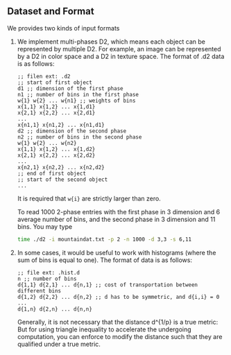 ## Dataset and Format
We provides two kinds of input formats

1. We implement multi-phases D2, which means each object can be represented
   by multiple D2. For example, an image can be represented by a D2 in color
   space and a D2 in texture space. The format of .d2 data is as follows:
   ```emacs-lisp
   ;; filen ext: .d2
   ;; start of first object
   d1 ;; dimension of the first phase
   n1 ;; number of bins in the first phase
   w{1} w{2} ... w{n1} ;; weights of bins
   x{1,1} x{1,2} ... x{1,d1}
   x{2,1} x{2,2} ... x{2,d1}
   ...
   x{n1,1} x{n1,2} ... x{n1,d1}
   d2 ;; dimension of the second phase
   n2 ;; number of bins in the second phase
   w{1} w{2} ... w{n2} 
   x{1,1} x{1,2} ... x{1,d2}
   x{2,1} x{2,2} ... x{2,d2}
   ...
   x{n2,1} x{n2,2} ... x{n2,d2}
   ;; end of first object
   ;; start of the second object
   ...
   ```
   It is required that `w{i}` are strictly larger than zero.
   
   To read 1000 2-phase entries with the first phase in 3 dimension
   and 6 average number of bins, and the second phase  in 3 dimension
   and 11 bins. You may type
   ```bash
   time ./d2 -i mountaindat.txt -p 2 -n 1000 -d 3,3 -s 6,11
   ```
2. In some cases, it would be useful to work with histograms (where the sum
   of bins is equal to one). The format of data is as follows:

   ```emacs-lisp
   ;; file ext: .hist.d
   n ;; number of bins
   d{1,1} d{2,1} ... d{n,1} ;; cost of transportation between different bins
   d{1,2} d{2,2} ... d{n,2} ;; d has to be symmetric, and d{i,i} = 0
   ...
   d{1,n} d{2,n} ... d{n,n}
   ```
   Generally, it is not necessary that the distance d^{1/p} is a true metric:
   But for using triangle inequality to accelerate the undergoing computation,
   you can enforce to modify the distance such that they are qualified under
   a true metric. 

